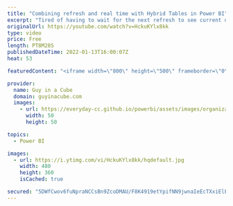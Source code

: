 ```yaml
---
title: "Combining refresh and real time with Hybrid Tables in Power BI"
excerpt: "Tired of having to wait for the next refresh to see current data in your Power BI Report? Hybrid Tables is here to help you! Patrick looks at how you can use this feature to have an imported table that uses DirectQuery for the most recent data that hasn't been imported yet. BANANAS!  Announcement Blog:"
originalUrl: https://youtube.com/watch?v=HckuKYlx8kk
type: video
price: Free
length: PT8M28S
publishedDateTime: 2022-01-13T16:00:07Z
heat: 53

featuredContent: "<iframe width=\"800\" height=\"500\" frameborder=\"0\" src=\"https://www.youtube.com/embed/HckuKYlx8kk\" allow=\"accelerometer; autoplay; encrypted-media; gyroscope; picture-in-picture\" allowfullscreen></iframe>"

provider:
  name: Guy in a Cube
  domain: guyinacube.com
  images:
    - url: https://everyday-cc.github.io/powerbi/assets/images/organizations/guyinacube.com-50x50.jpg
      width: 50
      height: 50

topics:
  - Power BI

images:
  - url: https://i.ytimg.com/vi/HckuKYlx8kk/hqdefault.jpg
    width: 480
    height: 360
    isCached: true

secured: "5DWfCwov6fuNpraNCCsBn9ZcoDMAU/F8K4919etYpifNN9jwnaIeEcTXxiElE+zQ2ZA6bgGjyt7OcWE0PGtn5aPn0zqWH27zC8w3NNh5isc40yzDlwNQHQY2gBz/RFARBcRQm1fUG8IjnZHIFfLCnjZFOS9mauUBWDeoXjpCv5aLERS6Yka6xa308yOzMcEmY2saZ+sFvsNcc8cpcowbph9RfIVbi4YYMN7BJkbQkJfOk1CGgh/QGv3hSYCadVmRvkVV7dBF5gdoVPBw7wITuvTfAUZmz/23ZXLvo6512W1UMMEhpwyZmgjjPO+Riq04iVWbM1pQV705BtFCQjwxn7aInrFtv0NLTKo0P5YLwV3OFSfg6yV3YQBpU/V6JBjgE3CfULIumIhgyKX1GsrZnyq2ybWSwMGl3AdJ99du6y4=;YGbk1eKnC5wOmd48V56cZQ=="
---
```


